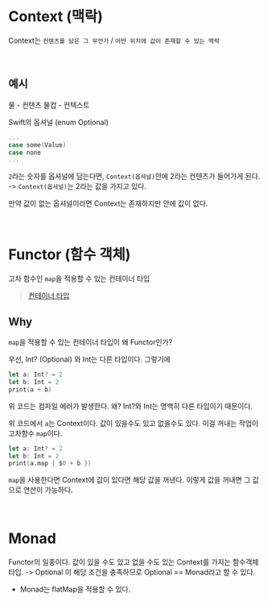 # Context (맥락)

Context는 `컨텐츠를 담은 그 무언가` / `어떤 위치에 값이 존재할 수 있는 맥락`

<br>

## 예시
물 - 컨텐츠
물컵 - 컨텍스트

Swift의 옵셔널 (enum Optional)
```swift
...
case some(Value)
case none
...
```
`2`라는 숫자를 옵셔널에 담는다면, `Context(옵셔널)`안에 2라는 컨텐츠가 들어가게 된다.
-> `Context(옵셔널)`는 2라는 값을 가지고 있다.

만약 값이 없는 옵셔널이라면 Context는 존재하지만 안에 값이 없다.

<br>

# Functor (함수 객체)
고차 함수인 `map`을 적용할 수 있는 컨테이너 타입

> [컨테이너 타입](./Container-Type.md)

## Why
`map`을 적용할 수 있는 컨테이너 타입이 왜 Functor인가?

우선, Int? (Optional<Int>) 와 Int는 다른 타입이다.
그렇기에

```swift
let a: Int? = 2
let b: Int = 2
print(a + b)
```

위 코드는 컴파일 에러가 발생한다.
왜? Int?와 Int는 명백히 다른 타입이기 때문이다.

위 코드에서 `a`는 Context이다. 값이 있을수도 있고 없을수도 있다.
이걸 꺼내는 작업이 고차함수 `map`이다.

```swift
let a: Int? = 2
let b: Int = 2
print(a.map { $0 + b })
```

`map`을 사용한다면 Context에 값이 있다면 해당 값을 꺼낸다. 이렇게 값을 꺼내면 그 값으로 연산이 가능하다.

<br>

# Monad
Functor의 일종이다.
값이 있을 수도 있고 없을 수도 있는 Context를 가지는 함수객체 타입.
-> Optional 이 해당 조건을 충족하므로 Optional == Monad라고 할 수 있다.

+ Monad는 flatMap을 적용할 수 있다.